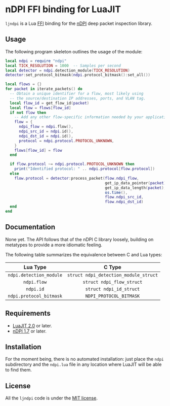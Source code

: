 # nDPI FFI binding for LuaJIT

`ljndpi` is a Lua [FFI](http://luajit.org/ext_ffi.html) binding for the
[nDPI][ndpi] deep packet inspection library.

## Usage

The following program skeleton outlines the usage of the module:

```lua
local ndpi = require "ndpi"
local TICK_RESOLUTION = 1000  -- Samples per second
local detector = ndpi.detection_module(TICK_RESOLUTION)
detector:set_protocol_bitmask(ndpi.protocol_bitmask():set_all())

local flows = {}
for packet in iterate_packets() do
  -- Obtain a unique identifier for a flow, most likely using
  -- the source/destination IP addresses, ports, and VLAN tag.
  local flow_id = get_flow_id(packet)
  local flow = flows[flow_id]
  if not flow then
    -- Add any other flow-specific information needed by your application.
    flow = {
      ndpi_flow = ndpi.flow(),
      ndpi_src_id = ndpi.id(),
      ndpi_dst_id = ndpi.id(),
      protocol = ndpi.protocol.PROTOCOL_UNKNOWN,
    }
    flows[flow_id] = flow
  end

  if flow.protocol ~= ndpi.protocol.PROTOCOL_UNKNOWN then
    print("Identified protocol: " .. ndpi.protocol[flow.protocol])
  else
    flow.protocol = detector:process_packet(flow.ndpi_flow,
                                            get_ip_data_pointer(packet),
                                            get_ip_data_length(packet),
                                            os.time(),
                                            flow.ndpi_src_id,
                                            flow.ndpi_dst_id)
  end
end
```

## Documentation

None yet. The API follows that of the nDPI C library loosely, building on
metatypes to provide a more idiomatic feeling.

The following table summarizes the equivalence between C and Lua types:

| Lua Type | C Type |
|:--------:|:------:|
| `ndpi.detection_module` | `struct ndpi_detection_module_struct` |
| `ndpi.flow` | `struct ndpi_flow_struct` |
| `ndpi.id` | `struct ndpi_id_struct` |
| `ndpi.protocol_bitmask` | `NDPI_PROTOCOL_BITMASK` |


## Requirements

* [LuaJIT 2.0](http://www.luajit.org) or later.
* [nDPI 1.7][ndpi] or later.

## Installation

For the moment being, there is no automated installation: just place the
`ndpi` subdirectory and the `ndpi.lua` file in any location where LuaJIT
will be able to find them.

## License

All the `ljndpi` code is under the [MIT license](http://opensource.org/licenses/mit).


[ndpi]: http://www.ntop.org/products/deep-packet-inspection/ndpi/
